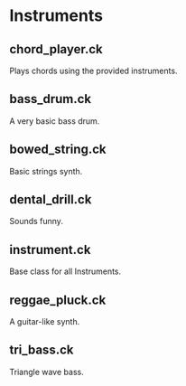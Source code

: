 # Instruments
## chord_player.ck
Plays chords using the provided instruments.
## bass_drum.ck
A very basic bass drum.
## bowed_string.ck
Basic strings synth.
## dental_drill.ck
Sounds funny.
## instrument.ck
Base class for all Instruments.
## reggae_pluck.ck
A guitar-like synth.
## tri_bass.ck
Triangle wave bass.

